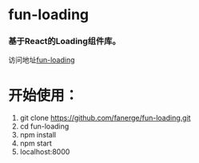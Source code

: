 # fun-loading
### 基于React的Loading组件库。
访问地址[fun-loading](https://fanerge.github.io/fun-loading/dist/index.html#/)
# 开始使用：
1.  git clone https://github.com/fanerge/fun-loading.git
2.  cd fun-loading
3.  npm install
4.  npm start
5.  localhost:8000 

